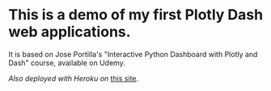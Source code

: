 # This is a demo of my first Plotly Dash web applications.

It is based on Jose Portilla's "Interactive Python Dashboard with Plotly and Dash" course, available on Udemy.

*Also deployed with Heroku on* [this site](http://myverfirstapplication.herokuapp.com/).
